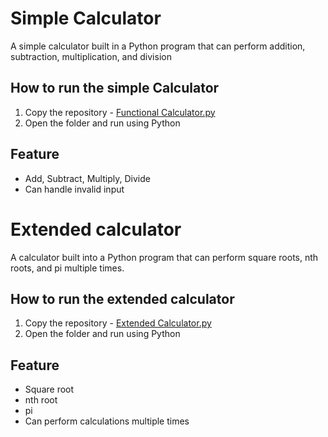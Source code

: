 # Simple Calculator
A simple calculator built in a Python program that can perform addition, subtraction, multiplication, and division
## How to run the simple Calculator
1. Copy the repository - [Functional Calculator.py](https://github.com/NavinVittayakorn/First_File/blob/a07c5192c5f0929fd02c393a501b9b426c7afa34/Functional%20Calculator.py)
2. Open the folder and run using Python
## Feature
- Add, Subtract, Multiply, Divide
- Can handle invalid input

# Extended calculator
A calculator built into a Python program that can perform square roots, nth roots, and pi multiple times.
## How to run the extended calculator
1. Copy the repository - [Extended Calculator.py](https://github.com/NavinVittayakorn/First_File/blob/5b9826de4457199d019428f630755313ac4f715e/Extended%20Calculator.py)
2. Open the folder and run using Python
## Feature
- Square root
- nth root
- pi
- Can perform calculations multiple times
